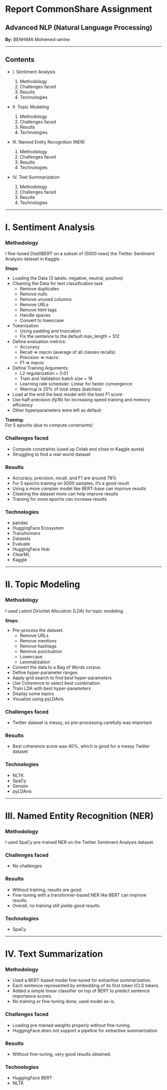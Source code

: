 # Report CommonShare Assignment

## Advanced NLP (Natural Language Processing)

**By:** BENHIMA Mohemed-amine

---

## Contents

- I. Sentiment Analysis  
  1. Methodology  
  2. Challenges faced  
  3. Results  
  4. Technologies  

- II. Topic Modeling  
  1. Methodology  
  2. Challenges faced  
  3. Results  
  4. Technologies  

- III. Named Entity Recognition (NER)  
  1. Methodology  
  2. Challenges faced  
  3. Results  
  4. Technologies  

- IV. Text Summarization  
  1. Methodology  
  2. Challenges faced  
  3. Results  
  4. Technologies  

---

# I. Sentiment Analysis

### Methodology

I fine-tuned DistillBERT on a subset of (5000 rows) the Twitter Sentiment Analysis dataset in Kaggle.

**Steps:**

- Loading the Data (3 labels: negative, neutral, positive)  
- Cleaning the Data for text classification task  
  - Remove duplicates  
  - Remove nulls  
  - Remove unused columns  
  - Remove URLs  
  - Remove html tags  
  - Handle spaces  
  - Convert to lowercase  
- Tokenization  
  - Using padding and truncation  
  - Fix the sentence to the default max_length = 512  
- Define evaluation metrics:  
  - Accuracy  
  - Recall ⇒ macro (average of all classes recalls)  
  - Precision ⇒ macro  
  - F1 ⇒ macro  
- Define Training Arguments:  
  - L2 regularization = 0.01  
  - Train and Validation batch size = 16  
  - Learning rate scheduler: Linear for faster convergence  
  - Warmup is 20% of total steps (batches)  
- Load at the end the best model with the best F1 score  
- Use half-precision (fp16) for increasing speed training and memory efficiency  
- Other hyperparameters were left as default  

**Training:**  
For 5 epochs (due to compute constraints)

### Challenges faced

- Compute constraints (used up Colab and close to Kaggle quota)  
- Struggling to find a real-world dataset

### Results

- Accuracy, precision, recall, and F1 are around 78%  
- For 5 epochs training on 5000 samples, it’s a good result  
- Using a more complex model like BERT-base can improve results  
- Cleaning the dataset more can help improve results  
- Training for more epochs can increase results

### Technologies

- pandas  
- HuggingFace Ecosystem  
- Transformers  
- Datasets  
- Evaluate  
- HuggingFace Hub  
- ClearML  
- Kaggle

---

# II. Topic Modeling

### Methodology

I used Latent Dirichlet Allocation (LDA) for topic modeling.

**Steps:**

- Pre-process the dataset:  
  - Remove URLs  
  - Remove mentions  
  - Remove hashtags  
  - Remove punctuation  
  - Lowercase  
  - Lemmatization  
- Convert the data to a Bag of Words corpus  
- Define hyper-parameter ranges  
- Apply grid search to find best hyper-parameters  
- Use Coherence to select best combination  
- Train LDA with best hyper-parameters  
- Display some topics  
- Visualize using pyLDAvis  

### Challenges faced

- Twitter dataset is messy, so pre-processing carefully was important

### Results

- Best coherence score was 40%, which is good for a messy Twitter dataset

### Technologies

- NLTK  
- SpaCy  
- Gensim  
- pyLDAvis

---

# III. Named Entity Recognition (NER)

### Methodology

I used SpaCy pre-trained NER on the Twitter Sentiment Analysis dataset.

### Challenges faced

- No challenges

### Results

- Without training, results are good.  
- Fine-tuning with a transformer-based NER like BERT can improve results.  
- Overall, no training still yields good results.

### Technologies

- SpaCy

---

# IV. Text Summarization

### Methodology

- Used a BERT-based model fine-tuned for extractive summarization.  
- Each sentence represented by embedding of its first token (CLS token).  
- Added a simple linear classifier on top of BERT to predict sentence importance scores.  
- No training or fine-tuning done; used model as-is.

### Challenges faced

- Loading pre-trained weights properly without fine-tuning.  
- HuggingFace does not support a pipeline for extractive summarization.

### Results

- Without fine-tuning, very good results obtained.

### Technologies

- HuggingFace BERT  
- NLTK
